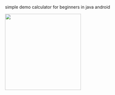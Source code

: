 simple demo calculator for beginners in java android

<img src="https://github.com/user-attachments/assets/06ad0020-8a3c-4be0-8537-131e5e572e0c" width="250">
